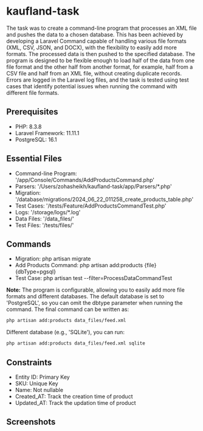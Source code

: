 # kaufland-task
The task was to create a command-line program that processes an XML file and pushes the data to a chosen database. This has been achieved by developing a Laravel Command capable of handling various file formats (XML, CSV, JSON, and DOCX), with the flexibility to easily add more formats. The processed data is then pushed to the specified database. The program is designed to be flexible enough to load half of the data from one file format and the other half from another format, for example, half from a CSV file and half from an XML file, without creating duplicate records. Errors are logged in the Laravel log files, and the task is tested using test cases that identify potential issues when running the command with different file formats.

## Prerequisites
- PHP: 8.3.8
- Laravel Framework: 11.11.1
- PostgreSQL: 16.1

## Essential Files
- Command-line Program: '/app/Console/Commands/AddProductsCommand.php'
- Parsers: '/Users/zohasheikh/kaufland-task/app/Parsers/*.php'
- Migration: '/database/migrations/2024_06_22_011258_create_products_table.php'
- Test Cases: '/tests/Feature/AddProductsCommandTest.php'
- Logs: '/storage/logs/*.log'
- Data Files: '/data_files/'
- Test Files: '/tests/files/'

## Commands
- Migration: php artisan migrate
- Add Products Command: php artisan add:products {file} {dbType=pgsql}
- Test Case: php artisan test --filter=ProcessDataCommandTest

**Note:** The program is configurable, allowing you to easily add more file formats and different databases. The default database is set to 'PostgreSQL', so you can omit the dbtype parameter when running the command. The final command can be written as: 

```sh
php artisan add:products data_files/feed.xml 
```
Different database (e.g., 'SQLite'), you can run:

```sh
php artisan add:products data_files/feed.xml sqlite
```
## Constraints
- Entity ID: Primary Key
- SKU: Unique Key
- Name: Not nullable
- Created_AT: Track the creation time of product
- Updated_AT: Track the updation time of product

## Screenshots
